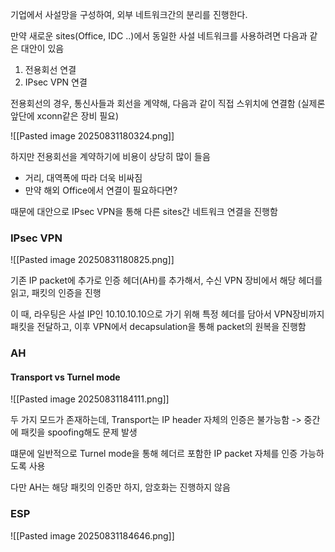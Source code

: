 
기업에서 사설망을 구성하여, 외부 네트워크간의 분리를 진행한다.

만약 새로운 sites(Office, IDC ..)에서 동일한 사설 네트워크를 사용하려면 다음과 같은 대안이 있음

1. 전용회선 연결
2. IPsec VPN 연결

전용회선의 경우, 통신사들과 회선을 계약해, 다음과 같이 직접 스위치에 연결함 (실제론 앞단에 xconn같은 장비 필요)

![[Pasted image 20250831180324.png]]


하지만 전용회선을 계약하기에 비용이 상당히 많이 들음
- 거리, 대역폭에 따라 더욱 비싸짐
- 만약 해외 Office에서 연결이 필요하다면?


때문에 대안으로 IPsec VPN을 통해 다른 sites간 네트워크 연결을 진행함


### IPsec VPN
![[Pasted image 20250831180825.png]]

기존 IP packet에 추가로 인증 헤더(AH)를 추가해서, 수신 VPN 장비에서 해당 헤더를 읽고, 패킷의 인증을 진행


이 때, 라우팅은 사설 IP인 10.10.10.10으로 가기 위해 특정 헤더를 담아서 VPN장비까지 패킷을 전달하고, 이후 VPN에서 decapsulation을 통해 packet의 원복을 진행함
### AH
#### Transport vs Turnel mode

![[Pasted image 20250831184111.png]]

두 가지 모드가 존재하는데, Transport는 IP header 자체의 인증은 불가능함
-> 중간에 패킷을 spoofing해도 문제 발생


떄문에 일반적으로 Turnel mode을 통해 헤더르 포함한 IP packet 자체를 인증 가능하도록 사용


다만 AH는 해당 패킷의 인증만 하지, 암호화는 진행하지 않음


### ESP


![[Pasted image 20250831184646.png]]